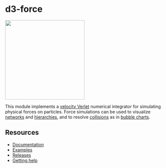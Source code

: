 # d3-force

<a href="https://d3js.org"><img src="https://github.com/d3/d3/raw/main/docs/public/logo.svg" width="256" height="256"></a>

This module implements a
[velocity Verlet](https://en.wikipedia.org/wiki/Verlet_integration) numerical
integrator for simulating physical forces on particles. Force simulations can be
used to visualize
[networks](https://observablehq.com/@d3/force-directed-graph/2?intent=fork) and
[hierarchies](https://observablehq.com/@d3/force-directed-tree?intent=fork), and
to resolve [collisions](./d3-force/collide.md) as in
[bubble charts](http://www.nytimes.com/interactive/2012/09/06/us/politics/convention-word-counts.html).

## Resources

- [Documentation](https://d3js.org/d3-force)
- [Examples](https://observablehq.com/collection/@d3/d3-force)
- [Releases](https://github.com/d3/d3-force/releases)
- [Getting help](https://d3js.org/community)
